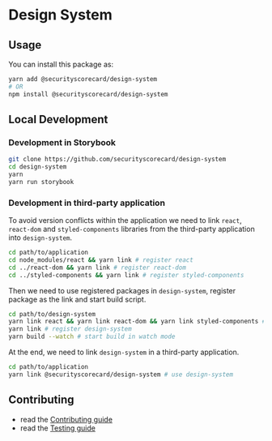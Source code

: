 # Design System

## Usage

You can install this package as:

```sh
yarn add @securityscorecard/design-system
# OR
npm install @securityscorecard/design-system
```

## Local Development

### Development in Storybook

```sh
git clone https://github.com/securityscorecard/design-system
cd design-system
yarn
yarn run storybook
```

### Development in third-party application

To avoid version conflicts within the application we need to link `react`, `react-dom`
and `styled-components` libraries from the third-party application into `design-system`.

```sh
cd path/to/application
cd node_modules/react && yarn link # register react
cd ../react-dom && yarn link # register react-dom
cd ../styled-components && yarn link # register styled-components
```

Then we need to use registered packages in `design-system`, register package as the link and start build script.

```sh
cd path/to/design-system
yarn link react && yarn link react-dom && yarn link styled-components # use registered package
yarn link # register design-system
yarn build --watch # start build in watch mode
```

At the end, we need to link `design-system` in a third-party application.

```sh
cd path/to/application
yarn link @securityscorecard/design-system # use design-system
```

## Contributing

- read the [Contributing guide](CONTRIBUTING.md)
- read the [Testing guide](TESTING.md)
